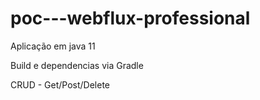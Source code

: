 # poc---webflux-professional

Aplicação em java 11 

Build e dependencias via Gradle

CRUD - Get/Post/Delete
